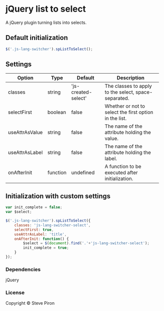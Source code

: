 # jQuery list to select
A jQuery plugin turning lists into selects.

## Default initialization
```js
$('.js-lang-switcher').spListToSelect();
```

## Settings
Option | Type | Default | Description
------ | ---- | ------- | -----------
classes | string | 'js-created-select' | The classes to apply to the select, space-separated.
selectFirst | boolean | false | Whether or not to select the first option in the list.
useAttrAsValue | string | false | The name of the attribute holding the value.
useAttrAsLabel | string | false | The name of the attribute holding the label.
onAfterInit | function | undefined | A function to be executed after initialization.

## Initialization with custom settings
```js
var init_complete = false;
var $select;

$('.js-lang-switcher').spListToSelect({
    classes: 'js-lang-switcher-select',
    selectFirst: true,
    useAttrAsLabel: 'title',
    onAfterInit: function() {
        $select = $(document).find('.'+'js-lang-switcher-select');
        init_complete = true;
    }
});
```

### Dependencies
jQuery

### License
Copyright © Steve Piron
